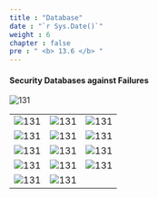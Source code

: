 ```yaml
---
title : "Database"
date : "`r Sys.Date()`"
weight : 6
chapter : false
pre : " <b> 13.6 </b> "
---
```


#### Security Databases against Failures


![131](/aws-ws/images/13/6/1.png?featherlight=false&width=40pc)

|  |  |  |
|---|---| ---|
|![131][2]| ![131][3]| ![131][4]|
|![131][5]| ![131][6]| ![131][7]|
|![131][8]| ![131][9]| ![131][10]|
|![131][11]| ![131][12]| ![131][13]|
|![131][14]| ![131][15]| 

[1]: /aws-ws/images/13/6/1.png?featherlight=false&width=40pc
[2]: /aws-ws/images/13/6/2.png?featherlight=false&width=40pc
[3]: /aws-ws/images/13/6/3.png?featherlight=false&width=40pc
[4]: /aws-ws/images/13/6/4.png?featherlight=false&width=40pc
[5]: /aws-ws/images/13/6/5.png?featherlight=false&width=40pc
[6]: /aws-ws/images/13/6/6.png?featherlight=false&width=40pc
[7]: /aws-ws/images/13/6/7.png?featherlight=false&width=40pc
[8]: /aws-ws/images/13/6/8.png?featherlight=false&width=40pc
[9]: /aws-ws/images/13/6/9.png?featherlight=false&width=40pc

[10]: /aws-ws/images/13/6/10.png?featherlight=false&width=40pc
[11]: /aws-ws/images/13/6/11.png?featherlight=false&width=40pc
[12]: /aws-ws/images/13/6/12.png?featherlight=false&width=40pc
[13]: /aws-ws/images/13/6/13.png?featherlight=false&width=40pc
[14]: /aws-ws/images/13/6/14.png?featherlight=false&width=40pc
[15]: /aws-ws/images/13/6/15.png?featherlight=false&width=40pc